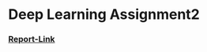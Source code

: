 # Deep Learning Assignment2

### [Report-Link](https://docs.google.com/document/d/1KBG_EmxRBL4aIIYDh-c-e4R_WRFqhtqesNaNm7kbQAA/edit?usp=sharing)
